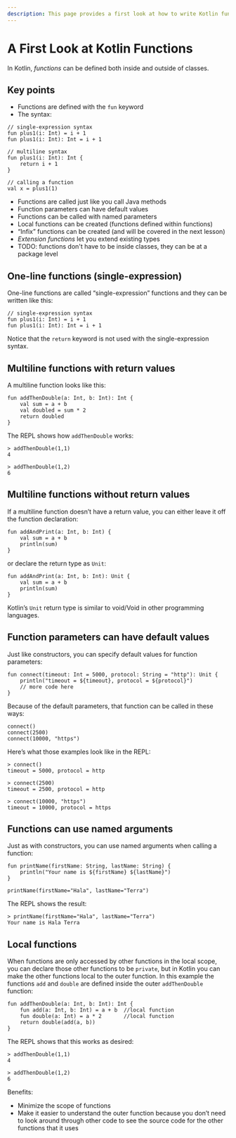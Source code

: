 ```yaml
---
description: This page provides a first look at how to write Kotlin functions, including how to test them in the REPL.
---
```



# A First Look at Kotlin Functions

In Kotlin, *functions* can be defined both inside and outside of classes.


## Key points

- Functions are defined with the `fun` keyword
- The syntax:

````
// single-expression syntax
fun plus1(i: Int) = i + 1
fun plus1(i: Int): Int = i + 1

// multiline syntax
fun plus1(i: Int): Int {
    return i + 1
}

// calling a function
val x = plus1(1)
````

- Functions are called just like you call Java methods
- Function parameters can have default values
- Functions can be called with named parameters
- Local functions can be created (functions defined within functions)
- “Infix” functions can be created (and will be covered in the next lesson)
- *Extension functions* let you extend existing types
- TODO: functions don't have to be inside classes, they can be at a package level



## One-line functions (single-expression)

One-line functions are called “single-expression” functions and they can be written like this:

````
// single-expression syntax
fun plus1(i: Int) = i + 1
fun plus1(i: Int): Int = i + 1
````

Notice that the `return` keyword is not used with the single-expression syntax.



## Multiline functions with return values

A multiline function looks like this:

````
fun addThenDouble(a: Int, b: Int): Int {
    val sum = a + b
    val doubled = sum * 2
    return doubled
}
````

The REPL shows how `addThenDouble` works:

````
> addThenDouble(1,1)
4

> addThenDouble(1,2)
6
````



## Multiline functions without return values

If a multiline function doesn’t have a return value, you can either leave it off the function declaration:

````
fun addAndPrint(a: Int, b: Int) {
    val sum = a + b
    println(sum)
}
````

or declare the return type as `Unit`:

````
fun addAndPrint(a: Int, b: Int): Unit {
    val sum = a + b
    println(sum)
}
````

Kotlin’s `Unit` return type is similar to void/Void in other programming languages.



## Function parameters can have default values

Just like constructors, you can specify default values for function parameters:

````
fun connect(timeout: Int = 5000, protocol: String = "http"): Unit {
    println("timeout = ${timeout}, protocol = ${protocol}")
    // more code here
}
````

Because of the default parameters, that function can be called in these ways:

````
connect()
connect(2500)
connect(10000, "https")
````

Here’s what those examples look like in the REPL:

````
> connect()
timeout = 5000, protocol = http

> connect(2500)
timeout = 2500, protocol = http

> connect(10000, "https")
timeout = 10000, protocol = https
````



## Functions can use named arguments

Just as with constructors, you can use named arguments when calling a function:

````
fun printName(firstName: String, lastName: String) {
    println("Your name is ${firstName} ${lastName}")
}
````

````
printName(firstName="Hala", lastName="Terra")
````

The REPL shows the result:

````
> printName(firstName="Hala", lastName="Terra")
Your name is Hala Terra
````



## Local functions

When functions are only accessed by other functions in the local scope, you can declare those other functions to be `private`, but in Kotlin you can make the other functions local to the outer function. In this example the functions `add` and `double` are defined inside the outer `addThenDouble` function:

````
fun addThenDouble(a: Int, b: Int): Int {
    fun add(a: Int, b: Int) = a + b  //local function
    fun double(a: Int) = a * 2       //local function
    return double(add(a, b))
}
````

The REPL shows that this works as desired:

````
> addThenDouble(1,1)
4

> addThenDouble(1,2)
6
````

Benefits:

- Minimize the scope of functions
- Make it easier to understand the outer function because you don’t need to look around through other code to see the source code for the other functions that it uses







